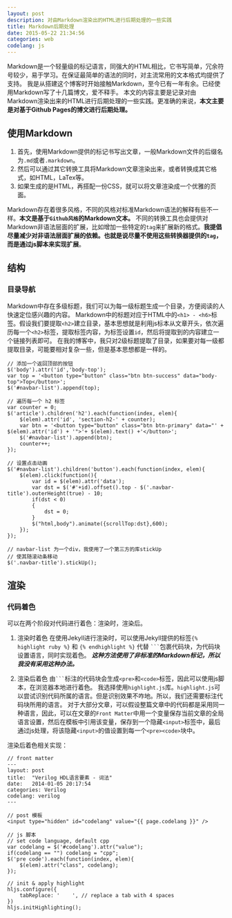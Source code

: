 ```yaml
---
layout: post
description: 对由Markdown渲染出的HTML进行后期处理的一些实践
title: Markdown后期处理
date: 2015-05-22 21:34:56
categories: web
codelang: js
---
```




Markdown是一个轻量级的标记语言，同强大的HTML相比，它书写简单，冗余符号较少，易于学习。在保证最简单的语法的同时，对主流常用的文本格式均提供了支持。
我是从搭建这个博客时开始接触Markdown，至今已有一年有余。已经使用Markdown写了十几篇博文，爱不释手。
本文的内容主要是记录对由Markdown渲染出来的HTML进行后期处理的一些实践。更准确的来说，**本文主要是对基于Github Pages的博文进行后期处理。**

## 使用Markdown

1.  首先，使用Markdown提供的标记书写出文章，一般Markdown文件的后缀名为`.md`或者`.markdown`。
2.  然后可以通过其它转换工具将Markdown文章渲染出来，或者转换成其它格式，如HTML，LaTex等。
3.  如果生成的是HTML，再搭配一份CSS，就可以将文章渲染成一个优雅的页面。

Markdown存在着很多风格，不同的风格对标准Markdown语法的解释有些不一样。**本文是基于`Github风格`的Markdown文本。**
不同的转换工具也会提供对Markdown非语法层面的扩展，比如增加一些特定的`tag`来扩展新的格式。**我提倡尽量减少对非语法层面扩展的依赖。**也就是说尽量不使用这些转换器提供的`tag`，而是**通过js脚本来实现扩展**。

## 结构

### 目录导航
Markdown中存在多级标题，我们可以为每一级标题生成一个目录，方便阅读的人快速定位感兴趣的内容。
Markdown中的标题对应于HTML中的`<h1> - <h6>`标签。假设我们要提取`<h2>`建立目录，基本思想就是利用js标本从文章开头，依次遍历每一个`<h2>`标签，提取标签内容，为标签设置`id`，然后将提取到的内容建立一个链接列表即可。
在我的博客中，我只对2级标题提取了目录，如果要对每一级都提取目录，可能要相对复杂一些，但是基本思想都是一样的。

```
// 添加一个返回顶部的按钮
$('body').attr('id','body-top');
var top = '<button type="button" class="btn btn-success" data="body-top">Top</button>';
$('#navbar-list').append(top);

// 遍历每一个 h2 标签
var counter = 0;
$('article').children('h2').each(function(index, elem){
	$(elem).attr('id', 'section-h2-' + counter);
    var btn = '<button type="button" class="btn btn-primary" data="' + $(elem).attr('id') + '">'+ $(elem).text() +'</button>';
    $('#navbar-list').append(btn);
    counter++;
});

// 设置点击动画
$('#navbar-list').children('button').each(function(index, elem){
    $(elem).click(function(){
        var id = $(elem).attr('data');
        var dst = $('#'+id).offset().top - $('.navbar-title').outerHeight(true) - 10;
        if(dst < 0)
        {
            dst = 0;
        }
        $("html,body").animate({scrollTop:dst},600);
    });
});

// navbar-list 为一个div，我使用了一个第三方的库stickUp
// 使其随滚动条移动
$('.navbar-title').stickUp();
```

## 渲染

### 代码着色
可以在两个阶段对代码进行着色：渲染时，渲染后。

1.	渲染时着色
	在使用Jekyll进行渲染时，可以使用Jekyll提供的标签` {% highlight ruby %} ` 和 ` {% endhighlight %} ` 代替 ` ``` `包裹代码块，为代码块设置语言，同时实现着色。
	***这种方法使用了非标准的Markdown标记，所以我没有采用这种办法。***

2.	渲染后着色
	由` ``` `标注的代码块会生成` <pre> `和` <code> `标签，因此可以使用js脚本，在浏览器本地进行着色。
	我选择使用`highlight.js`库。`highlight.js`可以尝试识别代码所属的语言。但是识别效果不咋地。所以，我们还需要标注代码块所用的语言。
	对于大部分文章，可以假设整篇文章中的代码都是采用同一种语言，因此，可以在文章的`Front Matter`中用一个变量保存当前文章的全局语言设置，然后在模板中引用该变量，保存到一个隐藏`<input>`标签中，最后通过js处理，将该隐藏`<input>`的值设置到每一个`<pre><code>`块中。

渲染后着色相关实现：

```
// front matter
---
layout: post
title:  "Verilog HDL语言要素 - 词法"
date:   2014-01-05 20:17:54
categories: Verilog
codelang: verilog
---
```

```
// post 模板
<input type="hidden" id="codelang" value="{{ page.codelang }}" />
```

```
// js 脚本
// set code language, default cpp
var codelang = $('#codelang').attr("value");
if(codelang == "") codelang = "cpp";
$('pre code').each(function(index, elem){
    $(elem).attr("class", codelang);
});

// init & apply highlight
hljs.configure({
    tabReplace: '    ', // replace a tab with 4 spaces
})
hljs.initHighlighting();
```